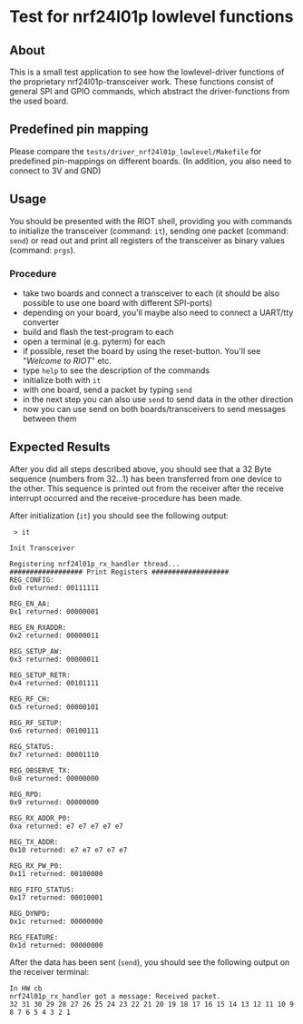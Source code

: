 # Test for nrf24l01p lowlevel functions

## About

This is a small test application to see how the lowlevel-driver functions of
the proprietary nrf24l01p-transceiver work. These functions consist of general
SPI and GPIO commands, which abstract the driver-functions from the used board.

## Predefined pin mapping

Please compare the `tests/driver_nrf24l01p_lowlevel/Makefile` for predefined
pin-mappings on different boards. (In addition, you also need to connect to 3V
and GND)

## Usage

You should be presented with the RIOT shell, providing you with commands to
initialize the transceiver (command: `it`), sending one packet (command:
`send`) or read out and print all registers of the transceiver as binary values
(command: `prgs`).

### Procedure

 * take two boards and connect a transceiver to each
   (it should be also possible to use one board with different SPI-ports)
 * depending on your board, you'll maybe also need to connect a UART/tty converter
 * build and flash the test-program to each
 * open a terminal (e.g. pyterm) for each
 * if possible, reset the board by using the reset-button. You'll see "_Welcome to RIOT_" etc.
 * type `help` to see the description of the commands
 * initialize both with `it`
 * with one board, send a packet by typing `send`
 * in the next step you can also use `send` to send data in the other direction
 * now you can use send on both boards/transceivers to send messages between them


## Expected Results

After you did all steps described above, you should see that a 32 Byte sequence
(numbers from 32...1) has been transferred from one device to the other. This
sequence is printed out from the receiver after the receive interrupt occurred
and the receive-procedure has been made.

After initialization (`it`) you should see the following output:

```
 > it

Init Transceiver

Registering nrf24l01p_rx_handler thread...
################## Print Registers ###################
REG_CONFIG:
0x0 returned: 00111111

REG_EN_AA:
0x1 returned: 00000001

REG_EN_RXADDR:
0x2 returned: 00000011

REG_SETUP_AW:
0x3 returned: 00000011

REG_SETUP_RETR:
0x4 returned: 00101111

REG_RF_CH:
0x5 returned: 00000101

REG_RF_SETUP:
0x6 returned: 00100111

REG_STATUS:
0x7 returned: 00001110

REG_OBSERVE_TX:
0x8 returned: 00000000

REG_RPD:
0x9 returned: 00000000

REG_RX_ADDR_P0:
0xa returned: e7 e7 e7 e7 e7

REG_TX_ADDR:
0x10 returned: e7 e7 e7 e7 e7

REG_RX_PW_P0:
0x11 returned: 00100000

REG_FIFO_STATUS:
0x17 returned: 00010001

REG_DYNPD:
0x1c returned: 00000000

REG_FEATURE:
0x1d returned: 00000000

```

After the data has been sent (`send`), you should see the following output on the receiver terminal:
```
In HW cb
nrf24l01p_rx_handler got a message: Received packet.
32 31 30 29 28 27 26 25 24 23 22 21 20 19 18 17 16 15 14 13 12 11 10 9 8 7 6 5 4 3 2 1

```

